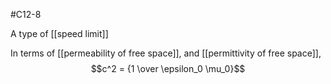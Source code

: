 #C12-8 

A type of [[speed limit]]

In terms of [[permeability of free space]], and [[permittivity of free space]], $$c^2 = {1 \over \epsilon_0 \mu_0}$$